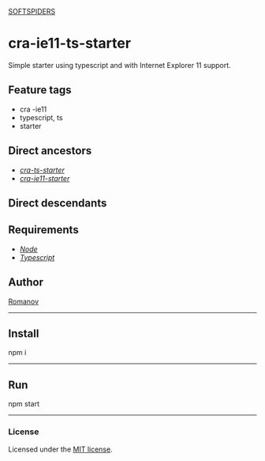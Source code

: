 [SOFTSPIDERS](https://github.com/softspiders/softspiders)

# cra-ie11-ts-starter

Simple starter using typescript and with Internet Explorer 11 support.

## Feature tags
- cra
 -ie11
- typescript, ts
- starter

## Direct ancestors

- [*cra-ts-starter*](https://github.com/softspiders/cra-ts-starter)
- [*cra-ie11-starter*](https://github.com/softspiders/cra-ie11-starter)

## Direct descendants

## Requirements

* [*Node*](https://nodejs.org/en/download/package-manager/)
* [*Typescript*](https://www.typescriptlang.org/#download-links)

## Author

[Romanov](https://github.com/remitot)

---

## Install

npm i

---

## Run

npm start

---

### License

Licensed under the [MIT license](./LICENSE). 